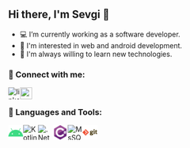 ## Hi there, I'm Sevgi 👋

<!--
**sevgiaykir/sevgiaykir** is a ✨ _special_ ✨ repository because its `README.md` (this file) appears on your GitHub profile.
-->

- 💻 I’m currently working as a software developer.
- 📱  I'm interested in web and android development.
- 🚀 I'm always willing to learn new technologies.

### 📩 Connect with me:

[<img align="left" alt="linkedin | LinkedIn" height="24" width="24px" src="https://raw.githubusercontent.com/peterthehan/peterthehan/master/assets/linkedin.svg" />][linkedin]
[<img align="left" height="24" width="24" src="https://cdn.jsdelivr.net/npm/simple-icons@v4/icons/gmail.svg" />][gmail]

<br />

[linkedin]: https://www.linkedin.com/in/sevgiaykir/
[gmail]: mailto:sevgiaykirr@gmail.com


### 🔧 Languages and Tools:

[<img align="left" alt="Android"  width="30" height="30" src="https://raw.githubusercontent.com/github/explore/80688e429a7d4ef2fca1e82350fe8e3517d3494d/topics/android/android.png" />][android]
[<img align="left" alt="Kotlin" width="30" height="30" src="https://www.vectorlogo.zone/logos/kotlinlang/kotlinlang-icon.svg" />][kotlin]
[<img align="left" alt=".Net Core" width="30" height="30" src="https://upload.wikimedia.org/wikipedia/commons/e/ee/.NET_Core_Logo.svg" />][.netcore]
[<img align="left" alt="C#" width="30" height="30" src="https://raw.githubusercontent.com/devicons/devicon/master/icons/csharp/csharp-original.svg" />][c#]
[<img align="left" alt="MsSQL" width="30" height="30" src="https://www.freeiconspng.com/uploads/sql-server-icon-png-8.png" />][mssql]
[<img align="left" alt="Git" width="30" height="30" src="https://raw.githubusercontent.com/github/explore/80688e429a7d4ef2fca1e82350fe8e3517d3494d/topics/git/git.png" />][git]

<br />

[android]: https://www.android.com/
[kotlin]: https://kotlinlang.org
[.netcore]: https://dotnet.microsoft.com/
[c#]: https://www.w3schools.com/cs/
[mssql]: https://www.microsoft.com/en-us/sql-server
[git]: https://git-scm.com/

